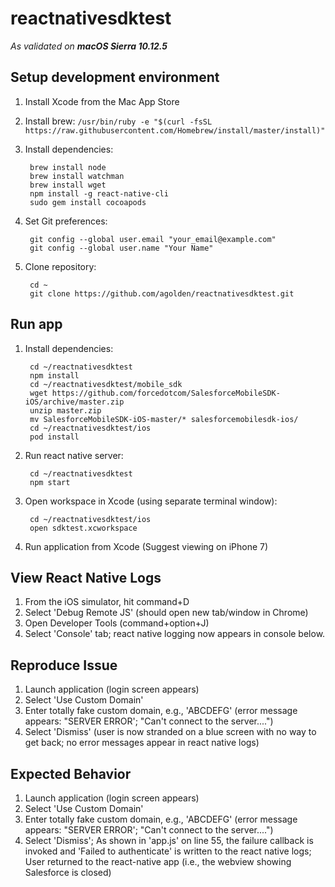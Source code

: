 # reactnativesdktest #

*As validated on __macOS Sierra 10.12.5__*

## Setup development environment ##

1. Install Xcode from the Mac App Store
2. Install brew: `/usr/bin/ruby -e "$(curl -fsSL https://raw.githubusercontent.com/Homebrew/install/master/install)"`
3. Install dependencies:

        brew install node
        brew install watchman
        brew install wget
        npm install -g react-native-cli
        sudo gem install cocoapods

4. Set Git preferences:

        git config --global user.email "your_email@example.com"
        git config --global user.name "Your Name"

5. Clone repository:

        cd ~
        git clone https://github.com/agolden/reactnativesdktest.git

## Run app ##


1. Install dependencies:

        cd ~/reactnativesdktest
        npm install
        cd ~/reactnativesdktest/mobile_sdk
        wget https://github.com/forcedotcom/SalesforceMobileSDK-iOS/archive/master.zip
        unzip master.zip
        mv SalesforceMobileSDK-iOS-master/* salesforcemobilesdk-ios/
        cd ~/reactnativesdktest/ios
        pod install

2. Run react native server:

        cd ~/reactnativesdktest
        npm start

3. Open workspace in Xcode (using separate terminal window):

        cd ~/reactnativesdktest/ios
        open sdktest.xcworkspace

4. Run application from Xcode (Suggest viewing on iPhone 7)

## View React Native Logs ##

1. From the iOS simulator, hit command+D
2. Select 'Debug Remote JS' (should open new tab/window in Chrome)
3. Open Developer Tools (command+option+J)
4. Select 'Console' tab; react native logging now appears in console below.

## Reproduce Issue ##

1. Launch application (login screen appears)
2. Select 'Use Custom Domain'
3. Enter totally fake custom domain, e.g., 'ABCDEFG' (error message appears: "SERVER ERROR'; "Can't connect to the server....")
4. Select 'Dismiss' (user is now stranded on a blue screen with no way to get back; no error messages appear in react native logs)

## Expected Behavior ##

1. Launch application (login screen appears)
2. Select 'Use Custom Domain'
3. Enter totally fake custom domain, e.g., 'ABCDEFG' (error message appears: "SERVER ERROR'; "Can't connect to the server....")
4. Select 'Dismiss'; As shown in 'app.js' on line 55, the failure callback is invoked and 'Failed to authenticate' is written to the react native logs; User returned to the react-native app (i.e., the webview showing Salesforce is closed)
